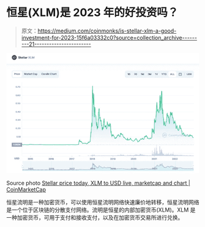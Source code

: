 # 恒星(XLM)是 2023 年的好投资吗？

> 原文：<https://medium.com/coinmonks/is-stellar-xlm-a-good-investment-for-2023-15f6a03332c0?source=collection_archive---------21----------------------->

![](img/e42e4b5cf8162efdb06fc5594ca90a07.png)

Source photo [Stellar price today, XLM to USD live, marketcap and chart | CoinMarketCap](https://coinmarketcap.com/currencies/stellar/)

恒星流明是一种加密货币，可以使用恒星流明网络快速廉价地转移，恒星流明网络是一个位于区块链的分散支付网络。流明是恒星的内部加密货币(XLM)。XLM 是一种加密货币，可用于支付和接收支付，以及在加密货币交易所进行兑换。